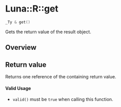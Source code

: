 # Luna::R::get

```c++
_Ty & get()
```

Gets the return value of the result object. 

## Overview


## Return value
Returns one reference of the containing return value. 

#### Valid Usage
* `valid()` must be `true` when calling this function. 

